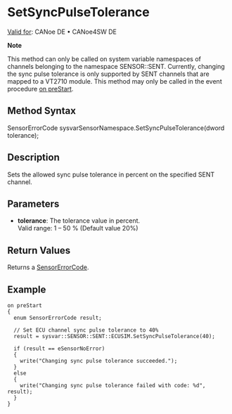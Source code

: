 # SetSyncPulseTolerance

[Valid for](../../../Shared/FeatureAvailability.md): CANoe DE • CANoe4SW DE

**Note**

This method can only be called on system variable namespaces of channels belonging to the namespace SENSOR::SENT. Currently, changing the sync pulse tolerance is only supported by SENT channels that are mapped to a VT2710 module. This method may only be called in the event procedure [on preStart](../../Other/EventProcedures/CAPLfunctionsEventproceduresMeasurementSystem.md).

## Method Syntax

SensorErrorCode sysvarSensorNamespace.SetSyncPulseTolerance(dword tolerance);

## Description

Sets the allowed sync pulse tolerance in percent on the specified SENT channel.

## Parameters

- **tolerance**: The tolerance value in percent.  
  Valid range: 1 – 50 % (Default value 20%)

## Return Values

Returns a [SensorErrorCode](../CAPLfunctionsSensorEnumeration.md).

## Example

```plaintext
on preStart
{
  enum SensorErrorCode result;

  // Set ECU channel sync pulse tolerance to 40%
  result = sysvar::SENSOR::SENT::ECUSIM.SetSyncPulseTolerance(40);

  if (result == eSensorNoError)
  {
    write("Changing sync pulse tolerance succeeded.");
  }
  else
  {
    write("Changing sync pulse tolerance failed with code: %d", result);
  }
}
```
